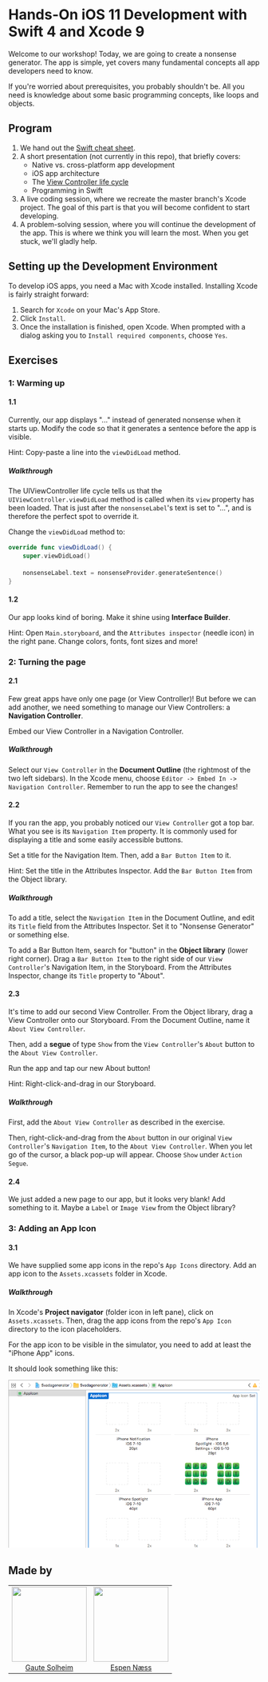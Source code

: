 # Hands-On iOS 11 Development with Swift 4 and Xcode 9

Welcome to our workshop! Today, we are going to create a nonsense generator. The app is simple, yet covers many fundamental concepts all app developers need to know.

If you're worried about prerequisites, you probably shouldn't be. All you need is knowledge about some basic programming concepts, like loops and objects.

## Program

1. We hand out the [Swift cheat sheet](swift-cheat-sheet.md).
2. A short presentation (not currently in this repo), that briefly covers:
   - Native vs. cross-platform app development
   - iOS app architecture
   - The [View Controller life cycle](https://i.stack.imgur.com/g19fw.png)
   - Programming in Swift
3. A live coding session, where we recreate the master branch's Xcode project. The goal of this part is that you will become confident to start developing.
4. A problem-solving session, where you will continue the development of the app. This is where we think you will learn the most. When you get stuck, we'll gladly help.


## Setting up the Development Environment

To develop iOS apps, you need a Mac with Xcode installed. Installing Xcode is fairly straight forward:

1. Search for `Xcode` on your Mac's App Store.
2. Click `Install`.
3. Once the installation is finished, open Xcode. When prompted with a dialog asking you to `Install required components`, choose `Yes`.

## Exercises

### 1: Warming up

#### 1.1

Currently, our app displays "..." instead of generated nonsense when it starts up. Modify the code so that it generates a sentence before the app is visible.

Hint: Copy-paste a line into the `viewDidLoad` method.

##### Walkthrough

The UIViewController life cycle tells us that the `UIViewController.viewDidLoad` method is called when its `view` property has been loaded. That is just after the `nonsenseLabel`'s text is set to "...", and is therefore the perfect spot to override it.

Change the `viewDidLoad` method to:

```swift
override func viewDidLoad() {
    super.viewDidLoad()

    nonsenseLabel.text = nonsenseProvider.generateSentence()
}
```

#### 1.2

Our app looks kind of boring. Make it shine using **Interface Builder**.

Hint: Open `Main.storyboard`, and the `Attributes inspector` (needle icon) in the right pane. Change colors, fonts, font sizes and more!

### 2: Turning the page 

#### 2.1

Few great apps have only one page (or View Controller)! But before we can add another, we need something to manage our View Controllers: a **Navigation Controller**.

Embed our View Controller in a Navigation Controller.

##### Walkthrough

Select our `View Controller` in the **Document Outline** (the rightmost of the two left sidebars). In the Xcode menu, choose `Editor -> Embed In -> Navigation Controller`. Remember to run the app to see the changes!

#### 2.2

If you ran the app, you probably noticed our `View Controller` got a top bar. What you see is its `Navigation Item` property. It is commonly used for displaying a title and some easily accessible buttons.

Set a title for the Navigation Item. Then, add a `Bar Button Item` to it.

Hint: Set the title in the Attributes Inspector. Add the `Bar Button Item` from the Object library.

##### Walkthrough

To add a title, select the `Navigation Item` in the Document Outline, and edit its `Title` field from the Attributes Inspector. Set it to "Nonsense Generator" or something else.

To add a Bar Button Item, search for "button" in the **Object library** (lower right corner). Drag a `Bar Button Item` to the right side of our `View Controller`'s Navigation Item, in the Storyboard. From the Attributes Inspector, change its `Title` property to "About".

#### 2.3

It's time to add our second View Controller. From the Object library, drag a View Controller onto our Storyboard. From the Document Outline, name it `About View Controller`.

Then, add a **segue** of type `Show` from the `View Controller`'s `About` button to the `About View Controller`.

Run the app and tap our new About button!

Hint: Right-click-and-drag in our Storyboard.

##### Walkthrough

First, add the `About View Controller` as described in the exercise.

Then, right-click-and-drag from the `About` button in our original `View Controller`'s `Navigation Item`, to the `About View Controller`. When you let go of the cursor, a black pop-up will appear. Choose `Show` under `Action Segue`.

#### 2.4

We just added a new page to our app, but it looks very blank! Add something to it. Maybe a `Label` or `Image View` from the Object library?

### 3: Adding an App Icon

#### 3.1

We have supplied some app icons in the repo's `App Icons` directory. Add an app icon to the `Assets.xcassets` folder in Xcode.

##### Walkthrough

In Xcode's **Project navigator** (folder icon in left pane), click on `Assets.xcassets`. Then, drag the app icons from the repo's `App Icon` directory to the icon placeholders.

For the app icon to be visible in the simulator, you need to add at least the "iPhone App" icons.

It should look something like this:

![](resources/exercise3-1.png)

## Made by

<table>
    <tr>
        <td align="center">
            <img src="https://avatars0.githubusercontent.com/u/12966260" width="150" height="150">
            <br>
            <a href="https://github.com/gautesolheim/">Gaute Solheim</a>
        </td>
        <td align="center">
            <img src="https://avatars0.githubusercontent.com/u/17125229" width="150" height="150">
            <br>
            <a href="https://github.com/espennaess">Espen Næss</a>
        </td>
    </tr>
</table>
